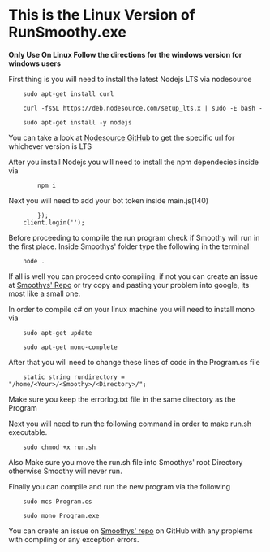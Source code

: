 # This is the Linux Version of RunSmoothy.exe 

**Only Use On Linux Follow the directions for the windows version for windows users**

First thing is you will need to install the latest Nodejs LTS via nodesource
```
    sudo apt-get install curl
```
```
    curl -fsSL https://deb.nodesource.com/setup_lts.x | sudo -E bash -
```
```
    sudo apt-get install -y nodejs
```
You can take a look at [Nodesource GitHub](https://github.com/nodesource/distributions#deb) to get the specific url for whichever version is LTS

After you install Nodejs you will need to install the npm dependecies inside via 
```
        npm i
```
Next you will need to add your bot token inside main.js(140)
```
        }); 
    client.login(''); 
```
Before proceeding to complile the run program check if Smoothy will run in the first place. Inside Smoothys' folder type the following in the terminal
```
    node .
```
If all is well you can proceed onto compiling, if not you can create an issue at [Smoothys' Repo](https://github.com/y0Phoenix/Smoothy) or try copy and pasting your problem into google, its most like a small one.

In order to compile c# on your linux machine you will need to install mono via
```
    sudo apt-get update
```

```
    sudo apt-get mono-complete
```

After that you will need to change these lines of code in the Program.cs file
```
    static string rundirectory = "/home/<Your>/<Smoothy>/<Directory>/";
```
Make sure you keep the errorlog.txt file in the same directory as the Program

Next you will need to run the following command in order to make run.sh executable.
```
    sudo chmod +x run.sh
```
Also Make sure you move the run.sh file into Smoothys' root Directory otherwise Smoothy will never run. 

Finally you can compile and run the new program via the following
```
    sudo mcs Program.cs
```
```
    sudo mono Program.exe
```

You can create an issue on [Smoothys' repo](https://github.com/y0Phoenix/Smoothy) on GitHub with any proplems with compiling or any exception errors. 
